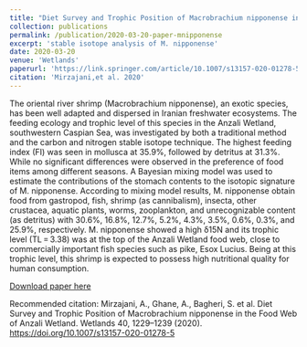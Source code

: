 ```yaml
---
title: "Diet Survey and Trophic Position of Macrobrachium nipponense in the Food Web of Anzali Wetland"
collection: publications
permalink: /publication/2020-03-20-paper-mnipponense
excerpt: 'stable isotope analysis of M. nipponense'
date: 2020-03-20
venue: 'Wetlands'
paperurl: 'https://link.springer.com/article/10.1007/s13157-020-01278-5'
citation: 'Mirzajani,et al. 2020'
---
```

The oriental river shrimp (Macrobrachium nipponense), an exotic species, has been well adapted and dispersed in Iranian freshwater ecosystems. The feeding ecology and trophic level of this species in the Anzali Wetland, southwestern Caspian Sea, was investigated by both a traditional method and the carbon and nitrogen stable isotope technique. The highest feeding index (FI) was seen in mollusca at 35.9%, followed by detritus at 31.3%. While no significant differences were observed in the preference of food items among different seasons. A Bayesian mixing model was used to estimate the contributions of the stomach contents to the isotopic signature of M. nipponense. According to mixing model results, M. nipponense obtain food from gastropod, fish, shrimp (as cannibalism), insecta, other crustacea, aquatic plants, worms, zooplankton, and unrecognizable content (as detritus) with 30.6%, 16.8%, 12.7%, 5.2%, 4.3%, 3.5%, 0.6%, 0.3%, and 25.9%, respectively. M. nipponense showed a high δ15N and its trophic level (TL = 3.38) was at the top of the Anzali Wetland food web, close to commercially important fish species such as pike, Esox Lucius. Being at this trophic level, this shrimp is expected to possess high nutritional quality for human consumption.

[Download paper here](https://link.springer.com/article/10.1007/s13157-020-01278-5)

Recommended citation: Mirzajani, A., Ghane, A., Bagheri, S. et al. Diet Survey and Trophic Position of Macrobrachium nipponense in the Food Web of Anzali Wetland. Wetlands 40, 1229–1239 (2020). https://doi.org/10.1007/s13157-020-01278-5